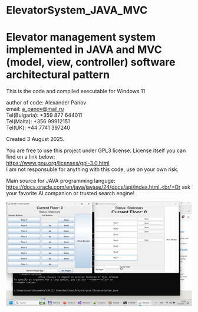 # ElevatorSystem_JAVA_MVC

# Elevator management system implemented in JAVA and MVC (model, view, controller) software architectural pattern

This is the code and compiled executable for Windows 11

author of code: Alexander Panov<br/>
email: a_panov@mail.ru<br/>
Tel(Bulgaria): +359 877 644011<br/>
Tel(Malta): +356 99912151<br/>
Tel(UK): +44 7741 397240<br/>

Created 3 August 2025.

You are free to use this project under GPL3 license. License itself you can find on a link below:<br/>
https://www.gnu.org/licenses/gpl-3.0.html<br/>
I am not responsuble for anything with this code, use on your own risk.
   
Main source for JAVA programming languge:<br/>https://docs.oracle.com/en/java/javase/24/docs/api/index.html.<br/>Or ask your favorite AI companion or trusted search engine!

![Screenshot of Java and C# implementation of Elevator Management System side by side](https://github.com/AlexanderPetrovPanov/ElevatorSystem_JAVA_MVC/blob/main/Elevator.java-VS.-Elevator.cs.png)

